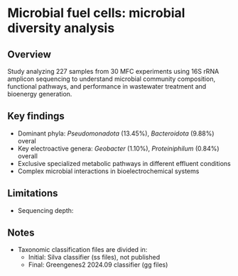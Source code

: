 # Microbial fuel cells: microbial diversity analysis

## Overview
Study analyzing 227 samples from 30 MFC experiments using 16S rRNA amplicon sequencing to understand microbial community composition, functional pathways, and performance in wastewater treatment and bioenergy generation.

## Key findings
- Dominant phyla: _Pseudomonadota_ (13.45%), _Bacteroidota_ (9.88%) overal
- Key electroactive genera: _Geobacter_ (1.10%), _Proteiniphilum_ (0.84%) overall
- Exclusive specialized metabolic pathways in different effluent conditions
- Complex microbial interactions in bioelectrochemical systems
  
## Limitations
- Sequencing depth:

## Notes
- Taxonomic classification files are divided in:
  * Initial: Silva classifier (ss files), not published
  * Final: Greengenes2 2024.09 classifier (gg files)
